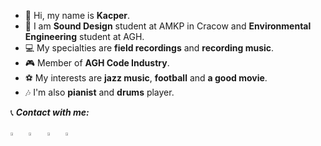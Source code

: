 - 👋 Hi, my name is **Kacper**.
- 🏫 I am **Sound Design** student at AMKP in Cracow and **Environmental Engineering** student at AGH.
- 💻 My specialties are **field recordings** and **recording music**.
- 🎮 Member of **AGH Code Industry**.
- ⚽ My interests are **jazz music**, **football** and **a good movie**.
- 🎶 I'm also **pianist** and **drums** player.

📞 ***Contact with me:*** 

[<img src="https://img.icons8.com/color/48/000000/linkedin.png" width="3.5%"/>](https://www.linkedin.com/in/kacperkiecana/?locale=en_US)  &nbsp; [<img src="https://github.com/sciencepal/sciencepal/blob/master/assets/discord-round.svg" width="3.5%"/>](https://discordapp.com/users/385506512229105666)  &nbsp; [<img src="https://upload.wikimedia.org/wikipedia/commons/8/83/Steam_icon_logo.svg" width="3.5%"/>](https://steamcommunity.com/id/fancoo/)  &nbsp; <a href="mailto:kiekacper@gmail.com"> <img src="https://img.icons8.com/fluent/48/000000/gmail.png" width="3.5%"  />
<!--
**kacperkiecana/KacperKiecana** is a ✨ _special_ ✨ repository because its `README.md` (this file) appears on your GitHub profile.

Here are some ideas to get you started:

- 🔭 I’m currently working on ...
- 🌱 I’m currently learning ...
- 👯 I’m looking to collaborate on ...
- 🤔 I’m looking for help with ...
- 💬 Ask me about ...
- 📫 How to reach me: ...
- 😄 Pronouns: ...
- ⚡ Fun fact: ...
-->
